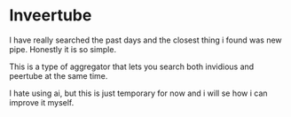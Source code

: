 # Inveertube
I have really searched the past days and the closest thing i found was new pipe. Honestly it is so simple.

This is a type of aggregator that lets you search both invidious and peertube at the same time.

I hate using ai, but this is just temporary for now and i will se how i can improve it myself.
